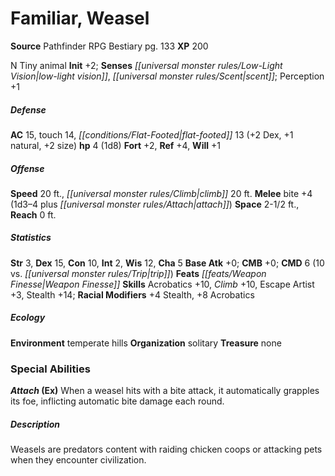 ﻿---
cssclass: [monsters]
title1: Familiar, Weasel
title2: Weasel
CR: 1/2
sources:
- name: Pathfinder RPG Bestiary
  page: 133
  link: http://paizo.com/products/btpy8auu?Pathfinder-Roleplaying-Game-Bestiary
XP: 200
alignment: N
size: Tiny
type: animal
initiative:
  bonus: 2
senses:
  low-light vision: true
  scent: true
AC:
  AC: 15
  touch: 14
  flat_footed: 13
  components:
    dex: 2
    natural: 1
    size: 2
HP:
  HP: 4
  long: 1d8
saves:
  fort: 2
  ref: 4
  will: 1
speeds:
  base: 20
  climb: 20
attacks:
  melee:
  - - text: bite +4 (1d3-4 plus attach)
      entries:
      - - damage: 1d3-4
        - effect: attach
      attack: bite
      bonus:
      - 4
space: 2.5
reach: 0
ability_scores:
  STR: 3
  DEX: 15
  CON: 10
  INT: 2
  WIS: 12
  CHA: 5
BAB: 0
CMB: 0
CMD: 6
CMD_other: 10 vs. trip
feats:
- name: Weapon Finesse
skills:
  Acrobatics: 10
  Climb: 10
  Escape Artist: 3
  Stealth: 14
  Perception: 1
  _racial_mods:
    Stealth:
      _: 4
    Acrobatics:
      _: 8
ecology:
  environment: temperate hills
  organization: solitary
  treasure_type: none
special_abilities:
  Attach (Ex): When a weasel hits with a bite attack, it automatically grapples its
    foe, inflicting automatic bite damage each round.
desc_long: Weasels are predators content with raiding chicken coops or attacking pets
  when they encounter civilization.

---

# Familiar, Weasel

**Source** Pathfinder RPG Bestiary pg. 133
**XP** 200

N Tiny animal
**Init** +2; **Senses** _[[universal monster rules/Low-Light Vision|low-light vision]]_, _[[universal monster rules/Scent|scent]]_; Perception +1

##### Defense

**AC** 15, touch 14, _[[conditions/Flat-Footed|flat-footed]]_ 13 (+2 Dex, +1 natural, +2 size)
**hp** 4 (1d8)
**Fort** +2, **Ref** +4, **Will** +1

##### Offense
**Speed** 20 ft., _[[universal monster rules/Climb|climb]]_ 20 ft.
**Melee** bite +4 (1d3–4 plus _[[universal monster rules/Attach|attach]]_)
**Space** 2-1/2 ft., **Reach** 0 ft.

##### Statistics
**Str** 3, **Dex** 15, **Con** 10, **Int** 2, **Wis** 12, **Cha** 5
**Base Atk** +0; **CMB** +0; **CMD** 6 (10 vs. _[[universal monster rules/Trip|trip]]_)
**Feats** _[[feats/Weapon Finesse|Weapon Finesse]]_
**Skills** Acrobatics +10, _Climb_ +10, Escape Artist +3, Stealth +14; **Racial Modifiers** +4 Stealth, +8 Acrobatics

##### Ecology

**Environment** temperate hills
**Organization** solitary
**Treasure** none

### Special Abilities

**_Attach_ (Ex)** When a weasel hits with a bite attack, it automatically grapples its foe, inflicting automatic bite damage each round.

##### Description

Weasels are predators content with raiding chicken coops or attacking pets when they encounter civilization.